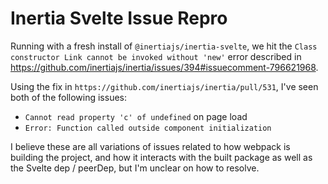 Inertia Svelte Issue Repro
==========================

Running with a fresh install of `@inertiajs/inertia-svelte`, we hit the `Class
constructor Link cannot be invoked without 'new'` error described in
https://github.com/inertiajs/inertia/issues/394#issuecomment-796621968.

Using the fix in `https://github.com/inertiajs/inertia/pull/531`, I've seen both
of the following issues:

- `Cannot read property 'c' of undefined` on page load
- `Error: Function called outside component initialization`

I believe these are all variations of issues related to how webpack is building
the project, and how it interacts with the built package as well as the Svelte
dep / peerDep, but I'm unclear on how to resolve.

